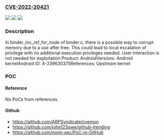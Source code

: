 ### [CVE-2022-20421](https://cve.mitre.org/cgi-bin/cvename.cgi?name=CVE-2022-20421)
![](https://img.shields.io/static/v1?label=Product&message=Android&color=blue)
![](https://img.shields.io/static/v1?label=Version&message=n%2Fa&color=blue)
![](https://img.shields.io/static/v1?label=Vulnerability&message=Elevation%20of%20privilege&color=brighgreen)

### Description

In binder_inc_ref_for_node of binder.c, there is a possible way to corrupt memory due to a use after free. This could lead to local escalation of privilege with no additional execution privileges needed. User interaction is not needed for exploitation.Product: AndroidVersions: Android kernelAndroid ID: A-239630375References: Upstream kernel

### POC

#### Reference
No PoCs from references.

#### Github
- https://github.com/ARPSyndicate/cvemon
- https://github.com/johe123qwe/github-trending
- https://github.com/nomi-sec/PoC-in-GitHub

